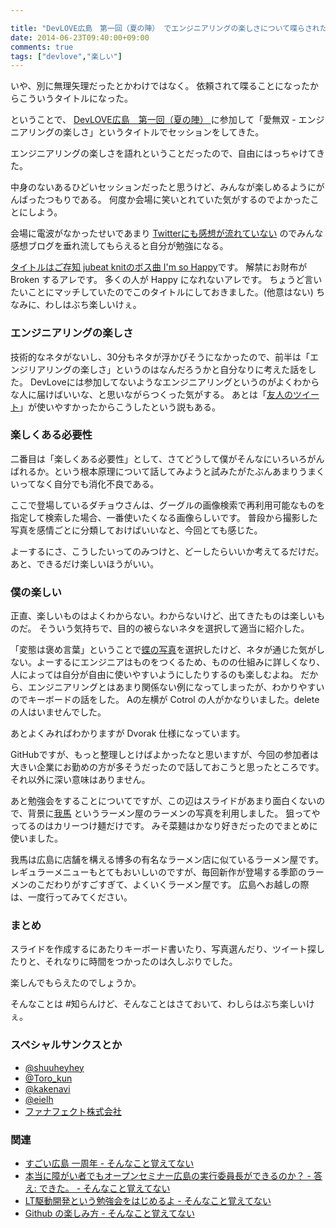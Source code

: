 ```yaml
---

title: "DevLOVE広島　第一回（夏の陣） でエンジニアリングの楽しさについて喋らされた"
date: 2014-06-23T09:40:00+09:00
comments: true
tags: ["devlove","楽しい"]
---
```


いや、別に無理矢理だったとかわけではなく。
依頼されて喋ることになったからこういうタイトルになった。

ということで、 [DevLOVE広島　第一回（夏の陣） ](http://devlove-hiroshima.doorkeeper.jp/events/11247) に参加して「愛無双 - エンジニアリングの楽しさ」というタイトルでセッションをしてきた。

エンジニアリングの楽しさを語れということだったので、自由にはっちゃけてきた。

中身のないあるひどいセッションだったと思うけど、みんなが楽しめるようにがんばったつもりである。
何度か会場に笑いとれていた気がするのでよかったことにしよう。

会場に電波がなかったせいであまり [Twitterにも感想が流れていない](http://togetter.com/li/682827) のでみんな感想ブログを垂れ流してもらえると自分が勉強になる。

<script async class="speakerdeck-embed" data-id="0c4650b0dca20131b4bb7abe6293b58c" data-ratio="1.33333333333333" src="//speakerdeck.com/assets/embed.js"></script>


[タイトルはご存知 jubeat knitのボス曲 I'm so Happy](http://dic.nicovideo.jp/a/i'm%20so%20happy)です。
解禁にお財布が Broken するアレです。
多くの人が Happy になれないアレです。
ちょうど言いたいことにマッチしていたのでこのタイトルにしておきました。(他意はない)
ちなみに、わしはぶち楽しいけぇ。

### エンジニアリングの楽しさ

技術的なネタがないし、30分もネタが浮かびそうになかったので、前半は「エンジリアリングの楽しさ」というのはなんだろうかと自分なりに考えた話をした。
DevLoveには参加してないようなエンジニアリングというのがよくわからな人に届けばいいな、と思いながらつくった気がする。
あとは「[友人のツイート](https://twitter.com/eielh)」が使いやすかったからこうしたという説もある。

### 楽しくある必要性

二番目は「楽しくある必要性」として、さてどうして僕がそんなにいろいろがんばれるか。という根本原理について話してみようと試みたがたぶんあまりうまくいってなく自分でも消化不良である。

ここで登場しているダチョウさんは、グーグルの画像検索で再利用可能なものを指定して検索した場合、一番使いたくなる画像らしいです。
普段から撮影した写真を感情ごとに分類しておけばいいなと、今回とても感じた。

よーするにさ、こうしたいってのみつけと、どーしたらいいか考えてるだけだ。
あと、できるだけ楽しいほうがいい。

### 僕の楽しい

正直、楽しいものはよくわからない。わからないけど、出てきたものは楽しいものだ。
そういう気持ちで、目的の被らないネタを選択して適当に紹介した。

「変態は褒め言葉」ということで[蝶の写真](http://ja.wikipedia.org/wiki/%E5%A4%89%E6%85%8B)を選択したけど、ネタが通じた気がしない。よーするにエンジニアはものをつくるため、ものの仕組みに詳しくなり、人によっては自分が自由に使いやすいようにしたりするのも楽しむよね。
だから、エンジニアリングとはあまり関係ない例になってしまったが、わかりやすいのでキーボードの話をした。
Aの左横が Cotrol の人がかなりいました。delete の人はいませんでした。

あとよくみればわかりますが Dvorak 仕様になっています。

GitHubですが、もっと整理しとけばよかったなと思いますが、今回の参加者は大きい企業にお勤めの方が多そうだったので話しておこうと思ったところです。
それ以外に深い意味はありません。

あと勉強会をすることについてですが、この辺はスライドがあまり面白くないので、背景に[我馬](http://www.gaba-2000.com/) というラーメン屋のラーメンの写真を利用しました。
狙ってやってるのはカリーつけ麺だけです。
みそ菜麺はかなり好きだったのでまとめに使いました。

我馬は広島に店舗を構える博多の有名なラーメン店に似ているラーメン屋です。
レギュラーメニューもとてもおいしいのですが、毎回新作が登場する季節のラーメンのこだわりがすごすぎて、よくいくラーメン屋です。
広島へお越しの際は、一度行ってみてください。

### まとめ

スライドを作成するにあたりキーボード書いたり、写真選んだり、ツイート探したりと、それなりに時間をつかったのは久しぶりでした。

楽しんでもらえたのでしょうか。

そんなことは #知らんけど、そんなことはさておいて、わしらはぶち楽しいけぇ。

### スペシャルサンクスとか

* [@shuuheyhey](https://twitter.com/shuuheyhey)
* [@Toro_kun](https://twitter.com/Toro_kun)
* [@kakenavi](https://twitter.com/kakenavi)
* [@eielh](https://twitter.com/eielh)
* [ファナフェクト株式会社](http://funaffect.jp/)

### 関連

* [すごい広島 一周年 - そんなこと覚えてない](http://blog.eiel.info/blog/2014/05/23/1st-anniversary-for-great-h/)
* [本当に障がい者でもオープンセミナー広島の実行委員長ができるのか？ - 答え: できた。 - そんなこと覚えてない](http://blog.eiel.info/blog/2014/02/07/osh-2014/)
* [LT駆動開発という勉強会をはじめるよ - そんなこと覚えてない](http://blog.eiel.info/blog/2014/02/19/start-ltdd/)
* [Github の楽しみ方 - そんなこと覚えてない](http://blog.eiel.info/blog/2013/05/13/how-to-enjoy-github/)
